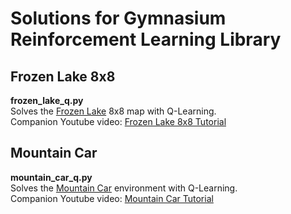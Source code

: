 # Solutions for Gymnasium Reinforcement Learning Library
## Frozen Lake 8x8
**frozen_lake_q.py**  
Solves the [Frozen Lake](https://gymnasium.farama.org/environments/toy_text/frozen_lake/) 8x8 map with Q-Learning.  
Companion Youtube video: [Frozen Lake 8x8 Tutorial](https://youtu.be/ZhoIgo3qqLU)

## Mountain Car
**mountain_car_q.py**  
Solves the [Mountain Car](https://gymnasium.farama.org/environments/classic_control/mountain_car/) environment with Q-Learning.  
Companion Youtube video: [Mountain Car Tutorial](https://youtu.be/_SWnNhM5w-g)
